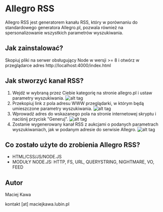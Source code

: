 # Allegro RSS
Allegro RSS jest generatorem kanału RSS, który w porównaniu do standardowego generatora Allegro.pl, pozwala również na spersonalizowanie wszystkich parametrów wyszukiwania.

Jak zainstalować?
-
Skopiuj pliki na serwer obsługujący Node w wersji >= 8 i otwórz w przeglądarce adres http://localhost:4000/index.html

Jak stworzyć kanał RSS?
-
1. Wejdź w wybraną przez Ciebie kategorię na stronie allegro.pl i ustaw parametry wyszukiwania.
![alt tag](https://raw.githubusercontent.com/MK-PL/AllegroRSS/master/img/img1.png)
2. Przekopiuj link z pola adresu WWW przeglądarki, w którym będą umieszczone parametry wyszukiwania.
![alt tag](https://raw.githubusercontent.com/MK-PL/AllegroRSS/master/img/img2.png)
3. Wprowadź adres do wskazanego pola na stronie internetowej skryptu i naciśnij przycisk "Generuj".
![alt tag](https://raw.githubusercontent.com/MK-PL/AllegroRSS/master/img/img3.png)
4. Zostanie wygenerowany kanał RSS z aukcjami o podanych parametrach wyszukiwaniach, jak w podanym adresie do serwisie Allegro.
![alt tag](https://raw.githubusercontent.com/MK-PL/AllegroRSS/master/img/img4.png)

Co zostało użyte do zrobienia Allegro RSS?
-
- HTML/CSS/JS/NODE.JS
- MODUŁY NODE.JS: HTTP, FS, URL, QUERYSTRING, NIGHTMARE, VO, FEED

Autor
-
Maciej Kawa

kontakt [at] maciejkawa.lubin.pl
